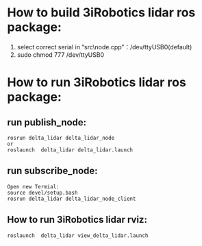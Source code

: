 # How to build 3iRobotics lidar ros package:
1. select correct serial in “src\node.cpp”：/dev/ttyUSB0(default)
2. sudo chmod 777 /dev/ttyUSB0


# How to run 3iRobotics lidar ros package:

## run publish_node:
    rosrun delta_lidar delta_lidar_node 
    or 
    roslaunch  delta_lidar delta_lidar.launch
## run subscribe_node:
    Open new Termial: 
    source devel/setup.bash
    rosrun delta_lidar delta_lidar_node_client
## How to run 3iRobotics lidar rviz:
    roslaunch  delta_lidar view_delta_lidar.launch


